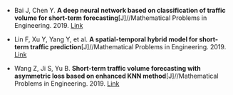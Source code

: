 * Bai J, Chen Y. <b>A deep neural network based on classification of traffic volume for short-term forecasting</b>[J]//Mathematical Problems in Engineering. 2019. [Link](https://www.hindawi.com/journals/mpe/2019/6318094/)

* Lin F, Xu Y, Yang Y, et al. <b>A spatial-temporal hybrid model for short-term traffic prediction</b>[J]//Mathematical Problems in Engineering. 2019. [Link](https://www.hindawi.com/journals/mpe/2019/4858546/)

* Wang Z, Ji S, Yu B. <b>Short-term traffic volume forecasting with asymmetric loss based on enhanced KNN method</b>[J]//Mathematical Problems in Engineering. 2019. [Link](https://www.hindawi.com/journals/mpe/2019/4589437/)

